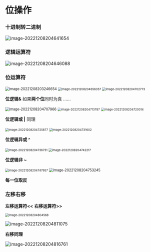 # 位操作

### 十进制转二进制

![image-20221208204641654](images/image-20221208204641654.png)

### 逻辑运算符

![image-20221208204646088](images/image-20221208204646088.png)

### 位运算符

<img src="images/image-20221208203246654.png" alt="image-20221208203246654" style="zoom:80%;" />

<img src="images/image-20221208204656357.png" alt="image-20221208204656357" style="zoom:67%;" />

<img src="images/image-20221208204702773.png" alt="image-20221208204702773" style="zoom:67%;" />

**位逻辑&**  如果**两个位**同时为真 ……

<img src="images/image-20221208204707966.png" alt="image-20221208204707966" style="zoom:80%;" />

<img src="images/image-20221208204713787.png" alt="image-20221208204713787" style="zoom:67%;" />

<img src="images/image-20221208204720014.png" alt="image-20221208204720014" style="zoom:67%;" />

**位逻辑或 |**   同理

<img src="images/image-20221208204725877.png" alt="image-20221208204725877" style="zoom:67%;" />

<img src="images/image-20221208204731602.png" alt="image-20221208204731602" style="zoom:67%;" />

**位逻辑异或 ^**

<img src="images/image-20221208204736731.png" alt="image-20221208204736731" style="zoom:67%;" />

<img src="images/image-20221208204742217.png" alt="image-20221208204742217" style="zoom:67%;" />

**位逻辑非 ~**

<img src="images/image-20221208204747957.png" alt="image-20221208204747957" style="zoom:67%;" />

<img src="images/image-20221208204753245.png" alt="image-20221208204753245" style="zoom: 80%;" />

**每一位取反**

### 左移右移

**左移运算符<<**      **右移运算符>>**

<img src="images/image-20221208204804568.png" alt="image-20221208204804568" style="zoom:67%;" />

![image-20221208204811075](images/image-20221208204811075.png)

**右移同理**

![image-20221208204816761](images/image-20221208204816761.png)